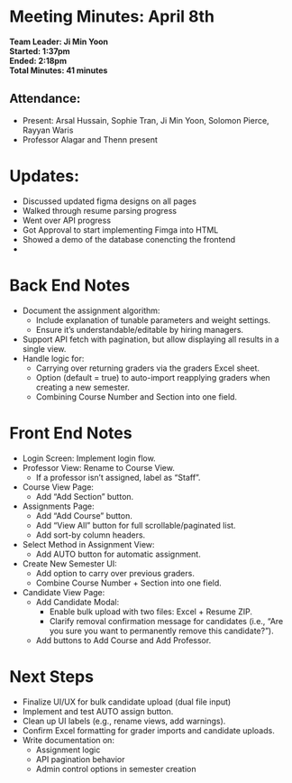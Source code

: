 # Meeting Minutes: April 8th
**Team Leader: Ji Min Yoon**\
**Started: 1:37pm**\
**Ended: 2:18pm**\
**Total Minutes: 41 minutes**



## Attendance:
* Present: Arsal Hussain, Sophie Tran, Ji Min Yoon, Solomon Pierce, Rayyan Waris
* Professor Alagar and Thenn present

# Updates: 
- Discussed updated figma designs on all pages
- Walked through resume parsing progress
- Went over API progress
- Got Approval to start implementing Fimga into HTML
- Showed a demo of the database conencting the frontend
- 
  
# Back End Notes
- Document the assignment algorithm:
  - Include explanation of tunable parameters and weight settings.
  - Ensure it’s understandable/editable by hiring managers.
- Support API fetch with pagination, but allow displaying all results in a single view.
- Handle logic for:
  - Carrying over returning graders via the graders Excel sheet.
  - Option (default = true) to auto-import reapplying graders when creating a new semester.
  - Combining Course Number and Section into one field.

# Front End Notes
- Login Screen: Implement login flow.
- Professor View: Rename to Course View.
  - If a professor isn’t assigned, label as “Staff”.
- Course View Page:
  - Add “Add Section” button.
- Assignments Page:
  - Add “Add Course” button.
  - Add “View All” button for full scrollable/paginated list.
  - Add sort-by column headers.
- Select Method in Assignment View:
  - Add AUTO button for automatic assignment.
- Create New Semester UI:
  - Add option to carry over previous graders.
  - Combine Course Number + Section into one field.
- Candidate View Page:
  - Add Candidate Modal:
    - Enable bulk upload with two files: Excel + Resume ZIP.
    - Clarify removal confirmation message for candidates (i.e., “Are you sure you want to permanently remove this candidate?”).
  - Add buttons to Add Course and Add Professor.


# Next Steps
- Finalize UI/UX for bulk candidate upload (dual file input)
- Implement and test AUTO assign button.
- Clean up UI labels (e.g., rename views, add warnings).
- Confirm Excel formatting for grader imports and candidate uploads.
- Write documentation on:
  - Assignment logic
  - API pagination behavior
  - Admin control options in semester creation
